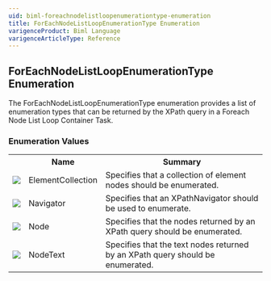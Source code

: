 ```yaml
---
uid: biml-foreachnodelistloopenumerationtype-enumeration
title: ForEachNodeListLoopEnumerationType Enumeration
varigenceProduct: Biml Language
varigenceArticleType: Reference
---
```


## ForEachNodeListLoopEnumerationType Enumeration<div class="LanguageSummary"><div class ="SummaryItem">The ForEachNodeListLoopEnumerationType enumeration provides a list of enumeration types that can be returned by the XPath query in a Foreach Node List Loop Container Task.</div></div><div class="EnumValueGroup">### Enumeration Values<table id="EnumValue" class="MemberList"><tbody><tr><th class="MemberTypeIconColumnHeader">&nbsp;</th><th class="MemberNameColumnHeader">Name</th><th class="MemberSummaryColumnHeader">Summary</th></tr><tr class="cd0"><td align="center" class="MemberTypeIcon"><img src="enumValue.png"></img></td><td class="MemberName">ElementCollection</td><td class="MemberSummary"><div class ="SummaryItem">Specifies that a collection of element nodes should be enumerated.</div></td></tr><tr class="cd1"><td align="center" class="MemberTypeIcon"><img src="enumValue.png"></img></td><td class="MemberName">Navigator</td><td class="MemberSummary"><div class ="SummaryItem">Specifies that an XPathNavigator should be used to enumerate.</div></td></tr><tr class="cd0"><td align="center" class="MemberTypeIcon"><img src="enumValue.png"></img></td><td class="MemberName">Node</td><td class="MemberSummary"><div class ="SummaryItem">Specifies that the nodes returned by an XPath query should be enumerated.</div></td></tr><tr class="cd1"><td align="center" class="MemberTypeIcon"><img src="enumValue.png"></img></td><td class="MemberName">NodeText</td><td class="MemberSummary"><div class ="SummaryItem">Specifies that the text nodes returned by an XPath query should be enumerated.</div></td></tr></tbody></table></div>